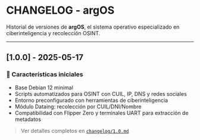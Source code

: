 # CHANGELOG - argOS

Historial de versiones de **argOS**, el sistema operativo especializado en ciberinteligencia y recolección OSINT.

---

## [1.0.0] - 2025-05-17

### 🧠 Características iniciales

- Base Debian 12 minimal
- Scripts automatizados para OSINT con CUIL, IP, DNS y redes sociales
- Entorno preconfigurado con herramientas de ciberinteligencia
- Módulo Dataing: recolección por CUIL/DNI/Nombre
- Compatibilidad con Flipper Zero y terminales UART para extracción de metadatos

> Ver detalles completos en [`changelog/1.0.md`](./changelog/1.0.md)
